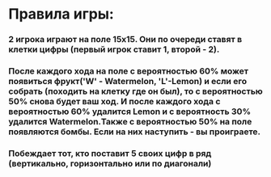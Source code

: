 # Правила игры:

### 2 игрока играют на поле 15х15. Они по очереди ставят в клетки цифры (первый игрок ставит 1, второй - 2). 
### После каждого хода на поле с вероятностью 60% может появиться фрукт('W' - Watermelon, 'L'-Lemon) и если его собрать (походить на клетку где он был), то с вероятностью 50% снова будет ваш ход. И после каждого хода с вероятностью 60% удалится Lemon и с вероятность 30% удалится Watermelon.Также с вероятностью 50% на поле появляются бомбы. Если на них наступить - вы проиграете.
### Побеждает тот, кто поставит 5 своих цифр в ряд (вертикально, горизонтально или по диагонали)
